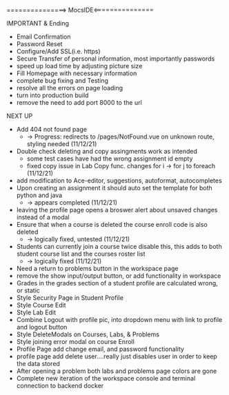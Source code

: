 ===============> MocsIDE<===============

IMPORTANT & Ending
* Email Confirmation
* Password Reset
* Configure/Add SSL(i.e. https)
* Secure Transfer of personal information, most importantly passwords
* speed up load time by adjusting picture size
* Fill Homepage with necessary information
* complete bug fixing and Testing
* resolve all the errors on page loading
* turn into production build
* remove the need to add port 8000 to the url



NEXT UP
* Add 404 not found page 
    * -> Progress: redirects to /pages/NotFound.vue on unknown route, styling needed (11/12/21)
* Double check deleting and copy assingments work as intended
    * some test cases have had the wrong assignment id empty
    * fixed copy issue in Lab Copy func. changes for i -> for j to foreach (11/12/21)
* add modification to Ace-editor, suggestions, autoformat, autocompletes
* Upon creating an assignment it should auto set the template for both python and java
    * -> appears completed (11/12/21)
* leaving the profile page opens a broswer alert about unsaved changes instead of a modal
* Ensure that when a course is deleted the course enroll code is also deleted 
    * -> logically fixed, untested (11/12/21)
* Students can currently join a course twice disable this, this adds to both student course list and the courses roster list
    * -> logically fixed (11/12/21)
* Need a return to problems button in the workspace page
* remove the show input/output button, or add functionality in workspace
* Grades in the grades section of a student profile are calculated wrong, or static
* Style Security Page in Student Profile
* Style Course Edit
* Style Lab Edit
* Combine Logout with profile pic, into dropdown menu with link to profile and logout button
* Style DeleteModals on Courses, Labs, & Problems
* Style joining error modal on course Enroll
* Profile Page add change email, and password functionality
* profile page add delete user....really just disables user in order to keep the data stored
* After opening a problem both labs and problems page colors are gone
* Complete new iteration of the workspace console and terminal connection to backend docker
